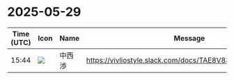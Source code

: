 # 2025-05-29

|Time (UTC)|Icon|Name|Message|
|---|---|---|---|
|15:44|![](https://secure.gravatar.com/avatar/c81efa123f42033431703206bda18fde.jpg?s=72&d=https%3A%2F%2Fa.slack-edge.com%2Fdf10d%2Fimg%2Favatars%2Fava_0019-72.png)|中西渉|https://vivliostyle.slack.com/docs/TAE8V835Y/F08UD18386S|
